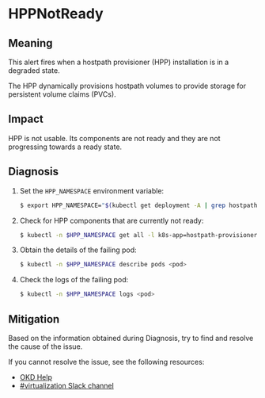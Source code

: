<!-- Edited by Jiří Herrmann, 8 Nov 2022 -->

# HPPNotReady

## Meaning

This alert fires when a hostpath provisioner (HPP) installation is in a degraded state.

The HPP dynamically provisions hostpath volumes to provide storage for persistent volume claims (PVCs).  

## Impact

HPP is not usable. Its components are not ready and they are not progressing towards a ready state.

## Diagnosis

1. Set the `HPP_NAMESPACE` environment variable:

   ```bash
   $ export HPP_NAMESPACE="$(kubectl get deployment -A | grep hostpath-provisioner-operator | awk '{print $1}')"
   ```

2. Check for HPP components that are currently not ready:

   ```bash
   $ kubectl -n $HPP_NAMESPACE get all -l k8s-app=hostpath-provisioner
   ```

3. Obtain the details of the failing pod:

   ```bash
   $ kubectl -n $HPP_NAMESPACE describe pods <pod>
   ```

4. Check the logs of the failing pod:

   ```bash
   $ kubectl -n $HPP_NAMESPACE logs <pod>
   ```

## Mitigation

Based on the information obtained during Diagnosis, try to find and resolve the cause of the issue.

<!--DS: If you cannot resolve the issue, log in to the link:https://access.redhat.com[Customer Portal] and open a support case, attaching the artifacts gathered during the Diagnosis procedure.-->

<!--USstart-->
If you cannot resolve the issue, see the following resources:

- [OKD Help](https://www.okd.io/help/)
- [#virtualization Slack channel](https://kubernetes.slack.com/channels/virtualization)
<!--USend-->
